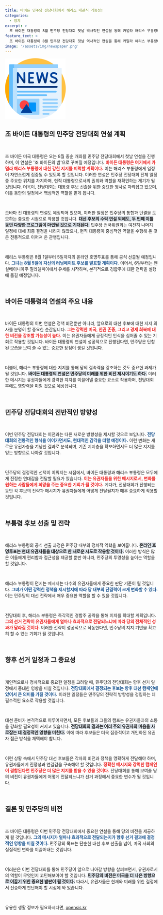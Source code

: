 ```yaml
---
title: 바이든 민주당 전당대회에서 해리스 대관식 가능성!
categories:
  - 정치
excerpt: >
  조 바이든 대통령이 8월 민주당 전당대회 첫날 역사적인 연설을 통해 카멀라 해리스 부통령에 대한 지지를 표명합니다. 이 특별한 밤은 바이든의 리더십 강화와 해리스를 향한 집중을 예고하며, 전당대회의 긴장감을 더할 전망입니다!
feature_text: >
  조 바이든 대통령이 8월 민주당 전당대회 첫날 역사적인 연설을 통해 카멀라 해리스 부통령에 대한 지지를 표명합니다. 이 특별한 밤은 바이든의 리더십 강화와 해리스를 향한 집중을 예고하며, 전당대회의 긴장감을 더할 전망입니다!
image: '/assets/img/newspaper.png'
---
```


<p><img src="/assets/img/newspaper.png" alt="kimp 속보" /></p>

<h2 data-ke-size="size26">조 바이든 대통령의 민주당 전당대회 연설 계획</h2>

<p data-ke-size="size16">&nbsp;</p>

<p>조 바이든 미국 대통령은 오는 8월 중순 개최될 민주당 전당대회에서 첫날 연설을 진행하며, 이 연설은 '조 바이든의 밤'으로 꾸며질 예정입니다. <b><span style="color: #ee2323;">바이든 대통령은 여기에서 카멀라 해리스 부통령에 대한 강한 지지를 피력할 계획이다.</span></b> 이는 해리스 부통령에게 일정이 자연스럽게 집중될 수 있도록 할 것입니다. 이러한 연설은 민주당 전당대회 전체 일정 중 주요한 위치를 차지하며, 현직 대통령으로서의 권위와 역할을 재확인하는 계기가 될 것입니다. 더욱이, 전당대회는 대통령 후보 선출을 위한 중요한 행사로 자리잡고 있으며, 이틀 동안의 일정에서 핵심적인 역할을 맡게 됩니다. </p>

<p data-ke-size="size16">&nbsp;</p>

<p>오바마 전 대통령의 연설도 예정되어 있으며, 이러한 일정은 민주당의 통합과 단결을 도모하는 중요한 시점으로 작용할 것입니다. <b><span style="background-color: #21538527;">대선 후보의 수락 연설 외에도, 두 번째 이틀 동안 다양한 프로그램이 마련될 것으로 기대된다.</span></b> 민주당 전국위원회는 여전히 나머지 일정에 대해 최종 결정을 내리지 않았으나, 현직 대통령이 중심적인 역할을 수행해 온 것은 전통적으로 이어져 온 관행입니다. </p>

<p data-ke-size="size16">&nbsp;</p>

<p>해리스 부통령은 8월 1일부터 5일까지의 온라인 호명투표를 통해 공식 선출될 예정입니다. <b><span style="color: #1a5490;">그녀는 8월 5일에 자신의 러닝메이트 후보를 발표할 계획이다.</span></b> 이어서, 6일부터는 펜실베이니아주 필라델피아에서 유세를 시작하며, 본격적으로 경합주에 대한 전략을 실행에 옮길 예정입니다.</p>

<p data-ke-size="size16">&nbsp;</p>

<h2 data-ke-size="size26">바이든 대통령의 연설의 주요 내용</h2>

<p data-ke-size="size16">&nbsp;</p>

<p>바이든 대통령의 이번 연설은 정책 비전뿐만 아니라, 앞으로의 대선 후보에 대한 지지 의사를 분명히 할 중요한 순간입니다. <b><span style="color: #ee2323;">그는 강력한 미국, 인권 존중, 그리고 경제 회복에 대한 비전을 강조할 가능성이 높다.</span></b> 이는 유권자들에게 긍정적인 인식을 심어줄 수 있는 기회로 작용할 것입니다. 바이든 대통령의 연설이 성공적으로 진행된다면, 민주당은 단합된 모습을 보여 줄 수 있는 중요한 장점이 생길 것입니다. </p>

<p data-ke-size="size16">&nbsp;</p>

<p>더불어, 해리스 부통령에 대한 지지를 통해 당의 결속력을 강조하는 것도 중요한 과제가 될 것입니다. <b><span style="background-color: #21538527;">바이든 대통령의 연설은 민주당의 미래를 위한 비전 제시이기도 하다.</span></b> 이러한 메시지는 유권자들에게 강력한 지지를 이끌어낼 중요한 요소로 작용하며, 전당대회 후에도 영향력을 미칠 것으로 예상됩니다. </p>

<p data-ke-size="size16">&nbsp;</p>

<h2 data-ke-size="size26">민주당 전당대회의 전반적인 방향성</h2>

<p data-ke-size="size16">&nbsp;</p>

<p>이번 민주당 전당대회는 이전과는 다른 새로운 방향성을 제시할 것으로 보입니다. <b><span style="color: #1a5490;">전당대회의 전통적인 형식을 이어가면서도, 현대적인 감각을 더할 예정이다.</span></b> 이런 변화는 새로운 유권자층을 겨냥한 결과로 분석되며, 기존 지지층을 확보하면서도 더 많은 지지를 얻는 방향으로 나아갈 것입니다. </p>

<p data-ke-size="size16">&nbsp;</p>

<p>민주당의 결정적인 선택이 이뤄지는 시점에서, 바이든 대통령과 해리스 부통령은 모두에게 진정한 연대감을 전달할 필요가 있습니다. <b><span style="color: #ee2323;">이는 유권자들을 위한 메시지로서, 변화를 원하는 사람들에게 희망을 주는 중요한 기회가 될 것이다.</span></b> 게다가, 전당대회가 진행되는 동안 각 후보의 전략과 메시지가 유권자들에게 어떻게 전달될지가 매우 중요하게 작용할 것입니다.</p>

<p data-ke-size="size16">&nbsp;</p>

<h2 data-ke-size="size26">부통령 후보 선출 및 전략</h2>

<p data-ke-size="size16">&nbsp;</p>

<p>해리스 부통령의 공식 선출 과정은 민주당 내부의 정치적 역학을 보여줍니다. <b><span style="background-color: #21538527;">온라인 호명투표는 현대 유권자들을 대상으로 한 새로운 시도로 작용할 것이다.</span></b> 이러한 방식은 많은 이들에게 편리함과 접근성을 제공할 뿐만 아니라, 민주당의 투명성을 높이는 역할을 할 것입니다. </p>

<p data-ke-size="size16">&nbsp;</p>

<p>해리스 부통령이 던지는 메시지는 다수의 유권자들에게 중요한 판단 기준이 될 것입니다. <b><span style="color: #1a5490;">그녀가 어떤 강력한 정책을 제시할지에 따라 당 내부의 단결력이 크게 변화할 수 있다.</span></b> 이는 민주당의 대선 전략에서 매우 중요한 역할을 할 수 있을 것입니다. </p>

<p data-ke-size="size16">&nbsp;</p>

<p>전당대회 후, 해리스 부통령은 즉각적인 경합주 공략을 통해 지지를 확대할 계획입니다. <b><span style="color: #ee2323;">그의 선거 전략이 유권자들에게 얼마나 효과적으로 전달되느냐에 따라 당의 전체적인 성과가 달라질 것이다.</span></b> 이러한 전략이 성공적으로 작동한다면, 민주당의 지지 기반을 확고히 할 수 있는 기회가 될 것입니다.</p>

<p data-ke-size="size16">&nbsp;</p>

<h2 data-ke-size="size26">향후 선거 일정과 그 중요성</h2>

<p data-ke-size="size16">&nbsp;</p>

<p>개인적으로나 정치적으로 중요한 일정을 고려할 때, 민주당의 전당대회는 향후 선거 일정에서 중대한 영향을 미칠 것입니다. <b><span style="color: #1a5490;">전당대회에서 결정되는 후보는 향후 대선 캠페인에 있어서 큰 의미를 가질 것이다.</span></b> 이러한 일정들은 민주당의 전략적 방향성을 정립하는 데 필수적인 요소로 작용할 것입니다. </p>

<p data-ke-size="size16">&nbsp;</p>

<p>대선 준비가 본격적으로 이루어지면서, 모든 후보들과 그들의 캠프는 유권자들과의 소통을 강화할 필요성이 커지고 있습니다. <b><span style="background-color: #21538527;">전당대회의 결과는 여러 주의 유권자의 마음을 사로잡는 데 결정적인 영향을 미친다.</span></b> 이에 따라 후보들은 더욱 집중적이고 개인화된 유권자 접근 방식을 채택해야 합니다. </p>

<p data-ke-size="size16">&nbsp;</p>

<p>이런 상황 속에서 민주당 대선 후보들은 각자의 비전과 정책을 명확하게 전달해야 하며, 유권자들에게 진정성과 연결감을 구축해야 할 것입니다. <b><span style="color: #ee2323;">정확한 메시지와 강력한 캠페인이 결합된다면 민주당은 더 많은 지지를 받을 수 있을 것이다.</span></b> 전당대회를 통해 보여줄 당의 비전이 유권자들에게 어떻게 전달되느냐가 선거 과정에서 중요한 변수가 될 것입니다.</p>

<p data-ke-size="size16">&nbsp;</p>

<h2 data-ke-size="size26">결론 및 민주당의 비전</h2>

<p data-ke-size="size16">&nbsp;</p>

<p>조 바이든 대통령은 이번 민주당 전당대회에서 중요한 연설을 통해 당의 비전을 제공하게 될 것입니다. <b><span style="color: #1a5490;">그의 메시지가 얼마나 효과적으로 전달되는지가 향후 선거 결과에 결정적인 영향을 미칠 것이다.</span></b> 민주당의 목표는 단순한 대선 후보 선출을 넘어, 미국 사회의 실질적인 변화를 이끌어내는 것입니다. </p>

<p data-ke-size="size16">&nbsp;</p>

<p>여러분은 이번 전당대회를 통해 민주당이 앞으로 나아갈 방향을 살펴보면서, 유권자로서의 역할이 무엇인지 고민해보아야 할 것입니다. <b><span style="background-color: #21538527;">민주당의 비전은 미국을 더 나은 방향으로 이끌기 위한 중요한 발판이 될 것이다.</span></b> 따라서, 유권자들은 현재와 미래를 위한 결정에서 신중하게 판단해야 할 시점에 와 있습니다. </p>

<p data-ke-size="size16">&nbsp;</p>
유용한 생활 정보가 필요하시다면, <a href="https://opensis.kr" rel="dofollow">opensis.kr</a>


